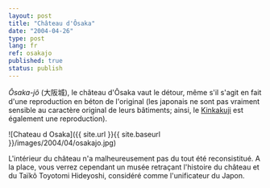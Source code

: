 ```yaml
---
layout: post
title: "Château d'Ôsaka"
date: "2004-04-26"
type: post
lang: fr
ref: osakajo
published: true
status: publish
---
```




_Ôsaka-jô_ (大阪城), le château d'Ôsaka vaut le détour, même s'il s'agit en fait d'une reproduction en béton de l'original (les japonais ne sont pas vraiment sensible au caractère original de leurs bâtiments; ainsi, le [Kinkakuji](http://www.japonophile.com/article_kinkakuji_fr.html) est également une reproduction).

![Chateau d Osaka]({{ site.url }}{{ site.baseurl }}/images/2004/04/osakajo.jpg)

L'intérieur du château n'a malheureusement pas du tout été reconsistitué. A la place, vous verrez cependant un musée retraçant l'histoire du château et du Taïkô Toyotomi Hideyoshi, considéré comme l'unificateur du Japon.


